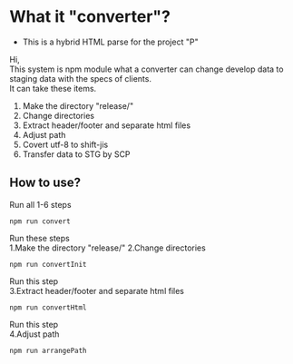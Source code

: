 # What it "converter"?
* This is a hybrid HTML parse for the project "P"

Hi,  
This system is npm module what a converter can change develop data to staging data with the specs of clients.  
It can take these items.  

1. Make the directory "release/"
2. Change directories
3. Extract header/footer and separate html files
4. Adjust path
5. Covert utf-8 to shift-jis
6. Transfer data to STG by SCP

## How to use?

Run all 1-6 steps  
```
npm run convert
```

Run these steps  
1.Make the directory "release/"
2.Change directories
```
npm run convertInit
```

Run this step  
3.Extract header/footer and separate html files
```
npm run convertHtml
```

Run this step  
4.Adjust path
```
npm run arrangePath
```